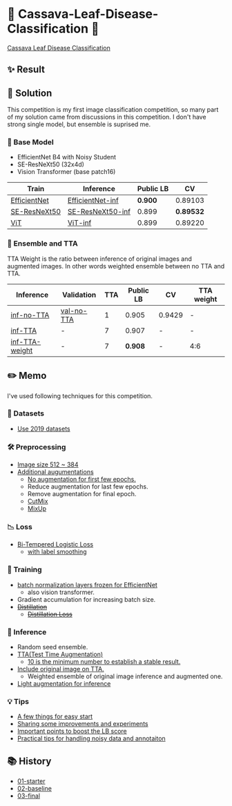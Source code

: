 # 🍃 Cassava-Leaf-Disease-Classification 🍃

[Cassava Leaf Disease Classification](https://www.kaggle.com/c/cassava-leaf-disease-classification/overview)

## ✨ Result


## 🔖 Solution

This competition is my first image classification competition,
so many part of my solution came from discussions in this competition.
I don't have strong single model, but ensemble is suprised me.

### 🎨 Base Model

- EfficientNet B4 with Noisy Student
- SE-ResNeXt50 (32x4d)
- Vision Transformer (base patch16)

| Train          | Inference          | Public LB | CV          |
| ---            | ---                | ---       | ---         |
| [EfficientNet] | [EfficientNet-inf] | **0.900** | 0.89103     |
| [SE-ResNeXt50] | [SE-ResNeXt50-inf] | 0.899     | **0.89532** |
| [ViT]          | [ViT-inf]          | 0.899     | 0.89220     |

[EfficientNet]: https://github.com/IMOKURI/Cassava-Leaf-Disease-Classification/blob/f639150116370039666b7bab452abd85932f4d24/cassava-training.ipynb
[EfficientNet-inf]: https://www.kaggle.com/imokuri/cassava-inference?scriptVersionId=52135491
[SE-ResNeXt50]: https://github.com/IMOKURI/Cassava-Leaf-Disease-Classification/blob/fb7397ca97d624eb4db467c3d67a4c492313aaad/cassava-training.ipynb
[SE-ResNeXt50-inf]: https://www.kaggle.com/imokuri/cassava-inference?scriptVersionId=52812836
[ViT]: https://github.com/IMOKURI/Cassava-Leaf-Disease-Classification/blob/9b7093ed7501254f7705edd31f96467f2be00d8b/cassava-training.ipynb
[ViT-inf]: https://www.kaggle.com/imokuri/cassava-inference?scriptVersionId=52893502

### 🐎 Ensemble and TTA

TTA Weight is the ratio between inference of original images and augmented images.
In other words weighted ensemble between no TTA and TTA.

| Inference        | Validation   | TTA | Public LB | CV     | TTA weight |
| ---              | ---          | --- | ---       | ---    | ---        |
| [inf-no-TTA]     | [val-no-TTA] | 1   | 0.905     | 0.9429 | -          |
| [inf-TTA]        | -            | 7   | 0.907     | -      | -          |
| [inf-TTA-weight] | -            | 7   | **0.908** | -      | 4:6        |

[inf-no-TTA]: https://www.kaggle.com/imokuri/cassava-inference?scriptVersionId=54132321
[inf-TTA]: https://www.kaggle.com/imokuri/cassava-inference?scriptVersionId=54141945
[inf-TTA-weight]: https://www.kaggle.com/imokuri/cassava-inference?scriptVersionId=54244968
[val-no-TTA]: https://github.com/IMOKURI/Cassava-Leaf-Disease-Classification/commit/f7143beaf5c25829e686f94162cdfa7d0d88d7b1

## ✏️ Memo

I've used following techniques for this competition.

### 🍃 Datasets

- [Use 2019 datasets](https://www.kaggle.com/piantic/train-cassava-starter-using-various-loss-funcs/notebook)

### 🛠️ Preprocessing

- [Image size 512 ~ 384](https://www.kaggle.com/c/cassava-leaf-disease-classification/discussion/207450)
- [Additional augumentations](https://www.kaggle.com/khyeh0719/pytorch-efficientnet-baseline-train-amp-aug#Define-Train\Validation-Image-Augmentations)
    - [No augmentation for first few epochs.](https://www.kaggle.com/c/cassava-leaf-disease-classification/discussion/212347)
    - Reduce augmentation for last few epochs.
    - Remove augmentation for final epoch.
    - [CutMix](https://www.kaggle.com/c/cassava-leaf-disease-classification/discussion/209065)
    - [MixUp](https://www.kaggle.com/c/cassava-leaf-disease-classification/discussion/212060)

### 📉 Loss

- [Bi-Tempered Logistic Loss](https://www.kaggle.com/c/cassava-leaf-disease-classification/discussion/202017)
    - [with label smoothing](https://www.kaggle.com/piantic/train-cassava-starter-using-various-loss-funcs/notebook#Bi-Tempered-Loss)

### 🏃 Training

- [batch normalization layers frozen for EfficientNet](https://keras.io/examples/vision/image_classification_efficientnet_fine_tuning/#tips-for-fine-tuning-efficientnet)
    - also vision transformer.
- Gradient accumulation for increasing batch size.
- ~~[Distillation](https://www.kaggle.com/c/cassava-leaf-disease-classification/discussion/214959)~~
    - ~~[Distillation Loss](https://ramesharvind.github.io/posts/deep-learning/knowledge-distillation/)~~

### 🚀 Inference

- Random seed ensemble.
- [TTA(Test Time Augmentation)](https://www.kaggle.com/khyeh0719/pytorch-efficientnet-baseline-inference-tta)
    - [10 is the minimum number to establish a stable result.](https://www.kaggle.com/c/cassava-leaf-disease-classification/discussion/214559#1171803)
- [Include original image on TTA.](https://www.kaggle.com/c/cassava-leaf-disease-classification/discussion/210921#1153396)
    - Weighted ensemble of original image inference and augmented one.
- [Light augmentation for inference](https://www.kaggle.com/c/cassava-leaf-disease-classification/discussion/206489)

### 💡 Tips

- [A few things for easy start](https://www.kaggle.com/c/cassava-leaf-disease-classification/discussion/207450)
- [Sharing some improvements and experiments](https://www.kaggle.com/c/cassava-leaf-disease-classification/discussion/203594)
- [Important points to boost the LB score](https://www.kaggle.com/c/cassava-leaf-disease-classification/discussion/208402)
- [Practical tips for handling noisy data and annotaiton](https://www2.slideshare.net/RyuichiKanoh/practical-tips-for-handling-noisy-data-and-annotaiton-204195412)


## 📚 History

- [01-starter](history/01-starter.md)
- [02-baseline](history/02-baseline.md)
- [03-final](history/03-final.md)

